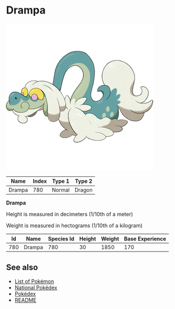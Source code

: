 # Drampa


![Drampa](images/780.png)

| **Name** | **Index** | **Type 1** | **Type 2** |
|----|----|----|----|
| Drampa | 780 | Normal | Dragon  |

**Drampa** 


Height is measured in decimeters (1/10th of a meter)

Weight is measured in hectograms (1/10th of a kilogram)

| **Id** | **Name** | **Species Id** | **Height** | **Weight** | **Base Experience** |
|--------|----------|----------------|------------|------------|---------------------|
| 780 | Drampa | 780 | 30 | 1850 | 170 |


## See also

- [List of Pokémon](../pokemon.md)
- [National Pokédex](../national_pokedex.md)
- [Pokédex](../pokedex.md)
- [README](../README.md)
